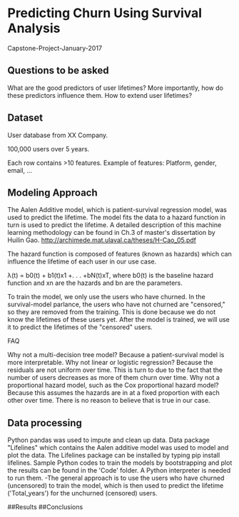 # Predicting Churn Using Survival Analysis
Capstone-Project-January-2017


## Questions to be asked
What are the good predictors of user lifetimes? More importantly, how do these predictors influence them.
How to extend user lifetimes?

## Dataset
User database from XX Company.

100,000 users over 5 years.

Each row contains >10 features. Example of features: Platform, gender, email, ...

## Modeling Approach
The Aalen Additive model, which is patient-survival regression model, was used to predict the lifetime. The model fits the data to a hazard function in turn is used to predict the lifetime. A detailed description of this machine learning methodology can be found in Ch.3 of master's dissertation by Huilin Gao.
http://archimede.mat.ulaval.ca/theses/H-Cao_05.pdf

The hazard function is composed of features (known as hazards) which can influence the lifetime of each user in our use case.

λ(t) = b0(t) + b1(t)x1 +. . . +bN(t)xT, where b0(t) is the baseline hazard function and xn are the hazards and bn are the parameters.

To train the model, we only use the users who have churned. In the survival-model parlance, the users who have not churned are "censored," so they are removed from the training. This is done because we do not know the lifetimes of these users yet. After the model is trained, we will use it to predict the lifetimes of the "censored" users.

FAQ

Why not a multi-decision tree model? Because a patient-survival model is more interpretable.
Why not linear or logistic regression? Because the residuals are not uniform over time. This is turn to due to the fact that the number of users decreases as more of them churn over time.
Why not a proportional hazard model, such as the Cox proportional hazard model? Because this assumes the hazards are in at a fixed proportion with each other over time. There is no reason to believe that is true in our case.

## Data processing
Python pandas was used to impute and clean up data.
Data package "Lifelines" which contains the Aalen additive model was used to model and plot the data. The Lifelines package can be installed by typing pip install lifelines.
Sample Python codes to train the models by bootstrapping and plot the results can be found in the 'Code' folder. A Python interpreter is needed to run them.
-The general approach is to use the users who have churned (uncensored) to train the model, which is then used to predict the lifetime ('Total_years') for the unchurned (censored) users.

##Results
##Conclusions
